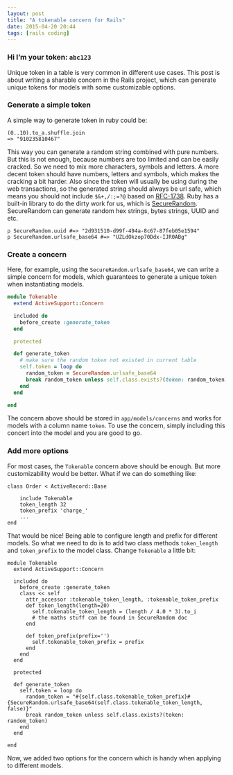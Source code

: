 ```yaml
---
layout: post
title: "A tokenable concern for Rails"
date: 2015-04-20 20:44
tags: [rails coding]
---
```


### Hi I’m your token: `abc123`
Unique token in a table is very common in different use cases. This post is about writing a sharable concern in the Rails project, which can generate unique tokens for models with some customizable options.

### Generate a simple token
A simple way to generate token in ruby could be:

	(0..10).to_a.shuffle.join
	=> "910235810467"

This way you can generate a random string combined with pure numbers. But this is not enough, because numbers are too limited and can be easily cracked. So we need to mix more characters, symbols and letters. A more decent token should have numbers, letters and symbols, which makes the cracking a bit harder. Also since the token will usually be using during the web transactions, so the generated string should always be url safe, which means you should not include `$&+,/:;=?@` based on [RFC-1738][1].
Ruby has a built-in library to do the dirty work for us, which is [SecureRandom][2]. SecureRandom can generate random hex strings, bytes strings, UUID and etc.

	p SecureRandom.uuid #=> "2d931510-d99f-494a-8c67-87feb05e1594"
	p SecureRandom.urlsafe_base64 #=> "UZLdOkzop70Ddx-IJR0ABg"

### Create a concern
Here, for example, using the `SecureRandom.urlsafe_base64`, we can write a simple concern for models, which guarantees to generate a unique token when instantiating models.

``` ruby
module Tokenable
  extend ActiveSupport::Concern

  included do
    before_create :generate_token
  end

  protected

  def generate_token
    # make sure the random token not existed in current table
    self.token = loop do
      random_token = SecureRandom.urlsafe_base64
      break random_token unless self.class.exists?(token: random_token)
    end
  end

end
```

The concern above should be stored in `app/models/concerns` and works for models with a column name `token`. To use the concern, simply including this concert into the model and you are good to go.

### Add more options
For most cases, the `Tokenable` concern above should be enough. But more customizability would be better. What if we can do something like:

	class Order < ActiveRecord::Base

	    include Tokenable
	    token_length 32
	    token_prefix 'charge_'
	    ...
	end

That would be nice! Being able to configure length and prefix for different models. So what we need to do is to add two class methods `token_length` and `token_prefix` to the model class. Change `Tokenable` a little bit:

	module Tokenable
	  extend ActiveSupport::Concern

	  included do
	    before_create :generate_token
	    class << self
	      attr_accessor :tokenable_token_length, :tokenable_token_prefix
	      def token_length(length=20)
	        self.tokenable_token_length = (length / 4.0 * 3).to_i
	        # the maths stuff can be found in SecureRandom doc
	      end

	      def token_prefix(prefix='')
	        self.tokenable_token_prefix = prefix
	      end
	    end
	  end

	  protected

	  def generate_token
	    self.token = loop do
	      random_token = "#{self.class.tokenable_token_prefix}#{SecureRandom.urlsafe_base64(self.class.tokenable_token_length, false)}"
	      break random_token unless self.class.exists?(token: random_token)
	    end
	  end

	end

Now, we added two options for the concern which is handy when applying to different models.

[1]:	http://www.rfc-base.org/rfc-1738.html
[2]:	http://ruby-doc.org/stdlib-1.9.3/libdoc/securerandom/rdoc/SecureRandom.html
